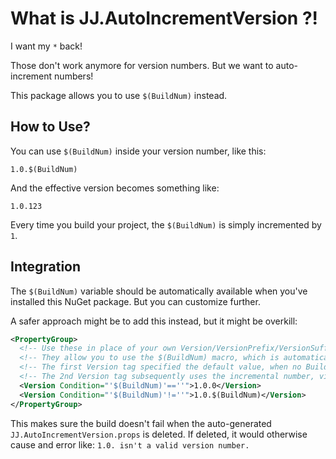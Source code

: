 ﻿What is JJ.AutoIncrementVersion ?!
======================================

I want my `*` back! 

Those don't work anymore for version numbers. But we want to auto-increment numbers!

This package allows you to use `$(BuildNum)` instead.


How to Use?
-----------

You can use `$(BuildNum)` inside your version number, like this:


```
1.0.$(BuildNum)
```

And the effective version becomes something like:

```
1.0.123
```

Every time you build your project, the `$(BuildNum)` is simply incremented by `1`.


Integration
-----------

The `$(BuildNum)` variable should be automatically available when you've installed this NuGet package. But you can customize further.

A safer approach might be to add this instead, but it might be overkill:

```xml
<PropertyGroup>
  <!-- Use these in place of your own Version/VersionPrefix/VersionSuffix tags. -->
  <!-- They allow you to use the $(BuildNum) macro, which is automatically replaced by an incremental number. -->
  <!-- The first Version tag specified the default value, when no BuildNum has been generated yet. -->
  <!-- The 2nd Version tag subsequently uses the incremental number, via the $(BuildNum) macro. -->
  <Version Condition="'$(BuildNum)'==''">1.0.0</Version>
  <Version Condition="'$(BuildNum)'!=''">1.0.$(BuildNum)</Version>
</PropertyGroup>
```

This makes sure the build doesn't fail when the auto-generated 
`JJ.AutoIncrementVersion.props` is deleted. If deleted, it would otherwise cause and error like: `1.0. isn't a valid version number.`
